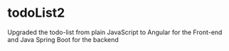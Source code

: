 # todoList2
Upgraded the todo-list from plain JavaScript to Angular for the Front-end and Java Spring Boot for the backend
